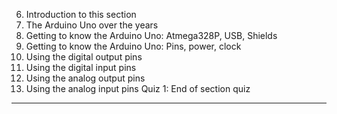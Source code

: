 6. Introduction to this section
7. The Arduino Uno over the years
8. Getting to know the Arduino Uno: Atmega328P, USB, Shields
9. Getting to know the Arduino Uno: Pins, power, clock
10. Using the digital output pins
11. Using the digital input pins
12. Using the analog output pins
13. Using the analog input pins
    Quiz 1: End of section quiz

---
